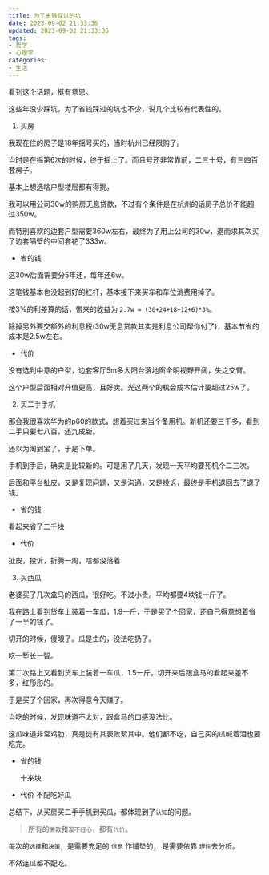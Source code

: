 ```yaml
---
title: 为了省钱踩过的坑
date: 2023-09-02 21:33:36
updated: 2023-09-02 21:33:36
tags:
- 哲学
- 心理学
categories:
- 生活
---
```




看到这个话题，挺有意思。

这些年没少踩坑，为了省钱踩过的坑也不少，说几个比较有代表性的。



1. 买房

我现在住的房子是18年摇号买的，当时杭州已经限购了。

当时是在摇第6次的时候，终于摇上了。而且号还非常靠前，二三十号，有三四百套房子。

基本上想选啥户型楼层都有得挑。

我可以用公司30w的购房无息贷款，不过有个条件是在杭州的话房子总价不能超过350w。

而特别喜欢的边套户型需要360w左右，最终为了用上公司的30w，退而求其次买了边套隔壁的中间套花了333w。

* 省的钱

这30w后面需要分5年还，每年还6w。

这笔钱基本也没起到好的杠杆，基本接下来买车和车位消费用掉了。

按3%的利差算的话，带来的收益为 `2.7w = (30+24+18+12+6)*3%`。

除掉另外要交额外的利息税(30w无息贷款其实是利息公司帮你付了)，基本节省的成本是2.5w左右。

* 代价

没有选到中意的户型，边套客厅5m多大阳台落地窗全明视野开阔，失之交臂。

这个户型后面相对升值更高，且好卖。光这两个的机会成本估计要超过25w了。



2. 买二手手机

那会我很喜欢华为的p60的款式，想着买过来当个备用机。新机还要三千多，看到二手只要七八百，还九成新。

还以为淘到宝了，于是下单。

手机到手后，确实是比较新的。可是用了几天，发现一天平均要死机个二三次。

后面和平台扯皮，又是复现问题，又是沟通，又是投诉，最终是手机退回去了退了钱。

* 省的钱

看起来省了二千块

* 代价

扯皮，投诉，折腾一周，啥都没落着



3. 买西瓜

老婆买了几次盒马的西瓜，很好吃。不过小贵。平均都要4块钱一斤了。

我在路上看到货车上装着一车瓜，1.9一斤，于是买了个回家，还自己得意想着省了一半的钱了。

切开的时候，傻眼了。瓜是生的，没法吃扔了。

吃一堑长一智。

第二次路上又看到货车上装着一车瓜，1.5一斤，切开来后跟盒马的看起来差不多，红彤彤的。

于是买了个回家，再次得意今天赚了。

当吃的时候，发现味道不太对，跟盒马的口感没法比。

这瓜味道非常鸡肋，真是徒有其表败絮其中。他们都不吃，自己买的瓜喊着泪也要吃完。

* 省的钱

  十来块

* 代价
  不配吃好瓜



总结下，从买房买二手手机到买瓜，都体现到了`认知`的问题。

> 所有的`懒散`和`漫不经心`，都有`代价`。

每次的`选择`和`决策`，是需要充足的 `信息` 作铺垫的， 是需要依靠 `理性`去分析。

不然连瓜都不配吃。

